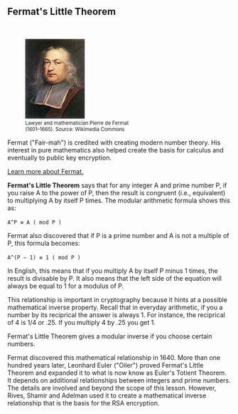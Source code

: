 ## Fermat's Little Theorem 
<br>
<figure class="snippetimg" style="margin: 10 auto;width:50%">
  <img src=".guides/img/Fermat.jpg" alt="Lawyer and mathematician Pierre de Fermat (1601 – 1665) 
*Source: Wikimedia Commons*">
  <figcaption style="font-size: 0.8em; text-align: left;">Lawyer and mathematician Pierre de Fermat (1601–1665). 
 Source: Wikimedia Commons</figcaption>
</figure>

Fermat ("Fair-mah") is credited with creating modern number theory. His interest in pure mathematics also helped create the basis for calculus and eventually to public key encryption.

[Learn more about Fermat.](http://www.storyofmathematics.com/17th_fermat.html.)

**Fermat's Little Theorem** says that for any integer A and prime number P, if you raise A to the power of P, then the result is congruent (i.e., equivalent) to multiplying A by itself P times. The modular arithmetic formula shows this as:

```A^P ≡ A ( mod P )```

Fermat also discovered that if P is a prime number and A is not a multiple of P, this formula becomes:

```A^(P − 1) ≡ 1 ( mod P )```

In English, this means that if you multiply A by itself P minus 1 times, the result is divisable by P. It also means that the left side of the equation will always be equal to 1 for a modulus of P.

This relationship is important in cryptography because it hints at a possible mathematical inverse property. Recall that in everyday arithmetic, if you a number by its reciprical the answer is always 1. For instance, the reciprical of 4 is 1/4 or .25. If you multiply 4 by .25 you get 1. 

Fermat's Little Theorem gives a modular inverse if you choose certain numbers.

Fermat discovered this mathematical relationship in 1640. More than one hundred years later, Leonhard Euler ("Oiler") proved Fermat's Little Theorem and expanded it to what is now know as Euler's Totient Theorem. It depends on additional relationships between integers and prime numbers. The details are involved and beyond the scope of this lesson. However, Rives, Shamir and Adelman used it to create a mathematical inverse relationship that is the basis for the RSA encryption.
